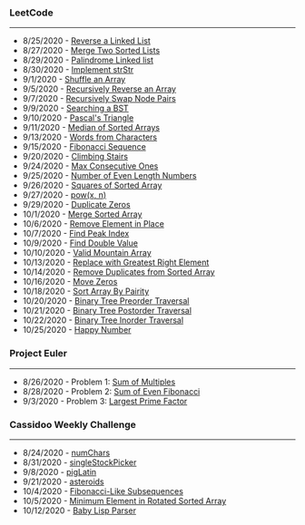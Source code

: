 ### LeetCode
---
* 8/25/2020 - [Reverse a Linked List](https://github.com/brianAda/Daily-Coding-Challenge/blob/master/2020%20Daily%20Challenges/08-25/reverseLinkedList.js)  
* 8/27/2020 - [Merge Two Sorted Lists](https://github.com/brianAda/Daily-Coding-Challenge/blob/master/2020%20Daily%20Challenges/08-27/mergeSortedLists.js)
* 8/29/2020 - [Palindrome Linked list](https://github.com/brianAda/Daily-Coding-Challenge/blob/master/2020%20Daily%20Challenges/08-29/PalindromeLinkedList.js)
* 8/30/2020 - [Implement strStr](https://github.com/brianAda/Daily-Coding-Challenge/blob/master/2020%20Daily%20Challenges/08-30/strStr.js)
* 9/1/2020 - [Shuffle an Array](https://github.com/brianAda/Daily-Coding-Challenge/blob/master/2020%20Daily%20Challenges/09-01/shuffleArray.js)
* 9/5/2020 - [Recursively Reverse an Array](https://github.com/brianAda/Daily-Coding-Challenge/blob/master/2020%20Daily%20Challenges/09-05/reverseArray.js)
* 9/7/2020 - [Recursively Swap Node Pairs](https://github.com/brianAda/Daily-Coding-Challenge/blob/master/2020%20Daily%20Challenges/09-07/swapNodes.js)
* 9/9/2020 - [Searching a BST](https://github.com/brianAda/Daily-Coding-Challenge/blob/master/2020%20Daily%20Challenges/09-09/searchBinarySearchTree.js)
* 9/10/2020 - [Pascal's Triangle](https://github.com/brianAda/Daily-Coding-Challenge/blob/master/2020%20Daily%20Challenges/09-10/pascalsTriangle.js)
* 9/11/2020 - [Median of Sorted Arrays](https://github.com/brianAda/Daily-Coding-Challenge/blob/master/2020%20Daily%20Challenges/09-11/medianOfSortedArrays.js)
* 9/13/2020 - [Words from Characters](https://github.com/brianAda/Daily-Coding-Challenge/blob/master/2020%20Daily%20Challenges/09-13/wordsFromChars.js)
* 9/15/2020 - [Fibonacci Sequence](https://github.com/brianAda/Daily-Coding-Challenge/blob/master/2020%20Daily%20Challenges/09-15/fibNumber.js)
* 9/20/2020 - [Climbing Stairs](https://github.com/brianAda/Daily-Coding-Challenge/blob/master/2020%20Daily%20Challenges/09-20/climbingStairs.js)
* 9/24/2020 - [Max Consecutive Ones](https://github.com/brianAda/Daily-Coding-Challenge/blob/master/2020%20Daily%20Challenges/09-24/maxConsecutiveOnes.js)
* 9/25/2020 - [Number of Even Length Numbers](https://github.com/brianAda/Daily-Coding-Challenge/blob/master/2020%20Daily%20Challenges/09-25/numEvenDigits.js)
* 9/26/2020 - [Squares of Sorted Array](https://github.com/brianAda/Daily-Coding-Challenge/blob/master/2020%20Daily%20Challenges/09-26/squaresOfSortedArray.js)
* 9/27/2020 - [pow(x, n)](https://github.com/brianAda/Daily-Coding-Challenge/blob/master/2020%20Daily%20Challenges/09-27/pow.js)
* 9/29/2020 - [Duplicate Zeros](https://github.com/brianAda/Daily-Coding-Challenge/blob/master/2020%20Daily%20Challenges/09-29/duplicateZeros.js)
* 10/1/2020 - [Merge Sorted Array](https://github.com/brianAda/Daily-Coding-Challenge/blob/master/2020%20Daily%20Challenges/10-01/mergeSortedArray.js)
* 10/6/2020 - [Remove Element in Place](https://github.com/brianAda/Daily-Coding-Challenge/tree/master/2020%20Daily%20Challenges/10-06)
* 10/7/2020 - [Find Peak Index](https://github.com/brianAda/Daily-Coding-Challenge/blob/master/2020%20Daily%20Challenges/10-07/peakIndex.js)
* 10/9/2020 - [Find Double Value](https://github.com/brianAda/Daily-Coding-Challenge/commit/5366d4fea8255204db2560b9cd443c162a6dc10f)
* 10/10/2020 - [Valid Mountain Array](https://github.com/brianAda/Daily-Coding-Challenge/blob/master/2020%20Daily%20Challenges/10-10/validMountain.js)
* 10/13/2020 - [Replace with Greatest Right Element](https://github.com/brianAda/Daily-Coding-Challenge/blob/master/2020%20Daily%20Challenges/10-13/replaceWithGreatestToRight.js)
* 10/14/2020 - [Remove Duplicates from Sorted Array](https://github.com/brianAda/Daily-Coding-Challenge/commit/bf18661521b43ea3bd98272836aeb11296199cff)
* 10/16/2020 - [Move Zeros](https://github.com/brianAda/Daily-Coding-Challenge/tree/master/2020%20Daily%20Challenges/10-16)
* 10/18/2020 - [Sort Array By Pairity](https://github.com/brianAda/Daily-Coding-Challenge/blob/master/2020%20Daily%20Challenges/10-18/sortArrayByPairity.js)
* 10/20/2020 - [Binary Tree Preorder Traversal](https://github.com/brianAda/Daily-Coding-Challenge/blob/master/2020%20Daily%20Challenges/10-20/binaryTreePreorderTraversal.js)
* 10/21/2020 - [Binary Tree Postorder Traversal](https://github.com/brianAda/Daily-Coding-Challenge/blob/master/2020%20Daily%20Challenges/10-21/binaryTreeInorderTraversal.js)
* 10/22/2020 - [Binary Tree Inorder Traversal](https://github.com/brianAda/Daily-Coding-Challenge/blob/master/2020%20Daily%20Challenges/10-22/binaryTreePostorderTraversal.js)
* 10/25/2020 - [Happy Number](https://github.com/brianAda/Daily-Coding-Challenge/blob/master/2020%20Daily%20Challenges/10-25/happyNumber.js)


### Project Euler
---
* 8/26/2020 - Problem 1: [Sum of Multiples](https://github.com/brianAda/Daily-Coding-Challenge/blob/master/2020%20Daily%20Challenges/08-26/multiples3and5.js)  
* 8/28/2020 - Problem 2: [Sum of Even Fibonacci](https://github.com/brianAda/Daily-Coding-Challenge/blob/master/2020%20Daily%20Challenges/08-28/evenFibonacci.js)
* 9/3/2020 - Problem 3: [Largest Prime Factor](https://github.com/brianAda/Daily-Coding-Challenge/blob/master/2020%20Daily%20Challenges/09-03/largestPrimeFactor.js)

### Cassidoo Weekly Challenge
---

* 8/24/2020 - [numChars](https://github.com/brianAda/Daily-Coding-Challenge/blob/master/2020%20Daily%20Challenges/08-24/numChars.js)
* 8/31/2020 - [singleStockPicker](https://github.com/brianAda/Daily-Coding-Challenge/blob/master/2020%20Daily%20Challenges/08-31/stockPicker.js)
* 9/8/2020 - [pigLatin](https://github.com/brianAda/Daily-Coding-Challenge/blob/master/2020%20Daily%20Challenges/09-08/pigLatin.js)
* 9/21/2020 - [asteroids](https://github.com/brianAda/Daily-Coding-Challenge/blob/master/2020%20Daily%20Challenges/09-21/asteroids.js)
* 10/4/2020 - [Fibonacci-Like Subsequences](https://github.com/brianAda/Daily-Coding-Challenge/blob/master/2020%20Daily%20Challenges/10-04/fibLikeSubstring.js)
* 10/5/2020 - [Minimum Element in Rotated Sorted Array](https://github.com/brianAda/Daily-Coding-Challenge/tree/master/2020%20Daily%20Challenges/10-05)
* 10/12/2020 - [Baby Lisp Parser](https://github.com/brianAda/Daily-Coding-Challenge/blob/master/2020%20Daily%20Challenges/10-12/parseLisp.js)
